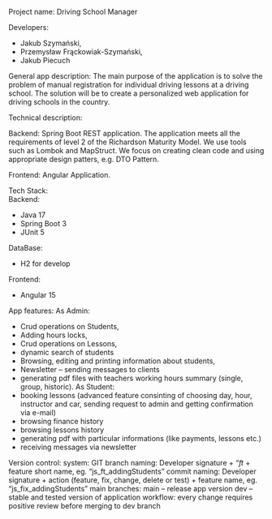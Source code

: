 Project name: Driving School Manager

Developers: 
- Jakub Szymański, 
- Przemysław Frąckowiak-Szymański, 
- Jakub Piecuch

General app description: The main purpose of the application is to solve the problem of manual registration for individual driving lessons at a driving school. The solution will be to create a personalized web application for driving schools in the country.

Technical description: 

Backend: Spring Boot REST application. The application meets all the requirements of level 2 of the Richardson Maturity Model. We use tools such as Lombok and MapStruct. We focus on creating clean code and using appropriate design patters, e.g. DTO Pattern.

Frontend: Angular Application.

Tech Stack: <br>
Backend:
- Java 17
- Spring Boot 3
- JUnit 5

DataBase: 
- H2 for develop

Frontend:
- Angular 15

App features: 
As Admin:
- Crud operations on Students,
- Adding hours locks,
- Crud operations on Lessons,
- dynamic search of students
- Browsing, editing and printing information about students,
- Newsletter – sending messages to clients
- generating pdf files with teachers working hours summary (single, group, historic).
 As Student:
- booking lessons (advanced feature consinting of choosing day, hour, instructor and car, sending request to admin and getting confirmation via e-mail)
- browsing finance history
- browsing lessons history
- generating pdf with particular informations (like payments, lessons etc.)
- receiving messages via newsletter

Version control: 
system: GIT
branch naming: Developer signature + “_ft_ + feature short name, eg. “js_ft_addingStudents”
commit naming: Developer signature + action (feature, fix, change, delete or test) + feature name, eg. “js_fix_addingStudents”
main branches:
main – release app version
dev – stable and tested version of application
workflow: every change requires positive review before merging to dev branch
